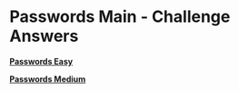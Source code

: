 # Passwords Main - Challenge Answers

[**Passwords Easy**](Passwords_Easy/README.md)

[**Passwords Medium**](Passwords_Medium/README.md)
